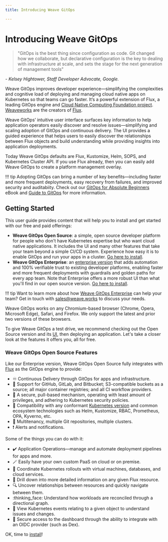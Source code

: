 ```yaml
---
title: Introducing Weave GitOps

---
```


# Introducing Weave GitOps

> "GitOps is the best thing since configuration as code. Git changed how we collaborate, but declarative configuration is the key to dealing with infrastructure at scale, and sets the stage for the next generation of management tools"

<cite>- Kelsey Hightower, Staff Developer Advocate, Google.</cite>

Weave GitOps improves developer experience—simplifying the complexities and cognitive load of deploying and managing cloud native apps on Kubernetes so that teams can go faster. It’s a powerful extension of Flux, a leading GitOps engine and [Cloud Native Computing Foundation project](https://www.cncf.io/projects/). [Weaveworks](https://weave.works) are the creators of [Flux][flux].

Weave GitOps’ intuitive user interface surfaces key information to help application operators easily discover and resolve issues—simplifying and scaling adoption of GitOps and continuous delivery. The UI provides a guided experience that helps users to easily discover the relationships between Flux objects and build understanding while providing insights into application deployments.

Today Weave GitOps defaults are Flux, Kustomize, Helm, SOPS, and Kubernetes Cluster API. If you use Flux already, then you can easily add Weave GitOps to create a platform management overlay.

!!! tip
    Adopting GitOps can bring a number of key benefits—including faster and more frequent deployments, easy recovery from failures, and improved security and auditabiity. Check out our [GitOps for Absolute Beginners](https://go.weave.works/WebContent-EB-GitOps-for-Beginners.html) eBook and [Guide to GitOps](https://www.weave.works/technologies/gitops/) for more information.

## Getting Started

This user guide provides content that will help you to install and get started with our free and paid offerings:
- **Weave GitOps Open Source**: a simple, open source developer platform for people who don't have Kubernetes expertise but who want cloud native applications. It includes the UI and many other features that take your team beyond a simple CI/CD system. Experience how easy it is to enable GitOps and run your apps in a cluster. [Go here to install](./open-source/install-oss.md).
- **Weave GitOps Enterprise**: an [enterprise version](./enterprise/index.md) that adds automation and 100% verifiable trust to existing developer platforms, enabling faster and more frequent deployments with guardrails and golden paths for every app team. Note that Enterprise offers a more robust UI than what you'll find in our open source version. [Go here to install](./enterprise/install-enterprise.md).

!!! tip
    Want to learn more about how [Weave GitOps Enterprise](./enterprise/index.md) can help your team?
    Get in touch with sales@weave.works to discuss your needs.

Weave GitOps works on any Chromium-based browser (Chrome, Opera, Microsoft Edge), Safari, and Firefox. We only support the latest and prior two versions of these browsers.

To give Weave GitOps a test drive, we recommend checking out the Open Source version and its [UI](./open-source/ui-oss.md), then deploying an application. Let's take a closer look at the features it offers you, all for free.

### Weave GitOps Open Source Features

Like our Enterprise version, Weave GitOps Open Source fully integrates with [Flux](https://fluxcd.io/docs/) as the GitOps engine to provide:

- :infinity: Continuous Delivery through GitOps for apps and infrastructure.
- :jigsaw: Support for GitHub, GitLab, and Bitbucket; S3-compatible buckets as a source; all major container registries; and all CI workflow providers.
- :key: A secure, pull-based mechanism, operating with least amount of privileges, and adhering to Kubernetes security policies.
- :electric_plug: Compatibility with any conformant [Kubernetes version](https://fluxcd.io/docs/installation/#prerequisites) and common ecosystem technologies such as Helm, Kustomize, RBAC, Prometheus, OPA, Kyverno, etc.
- :office: Multitenancy, multiple Git repositories, multiple clusters.
- :exclamation: Alerts and notifications.

Some of the things you can do with it:

- :heavy_check_mark: Application Operations—manage and automate deployment pipelines for apps and more.
- :magic_wand: Easily have your own custom PaaS on cloud or on premise.
- :link: Coordinate Kubernetes rollouts with virtual machines, databases, and cloud services.
- :construction: Drill down into more detailed information on any given Flux resource.
- :mag: Uncover relationships between resources and quickly navigate between them.
- :thinking_face: Understand how workloads are reconciled through a directional graph.
- :goggles: View Kubernetes events relating to a given object to understand issues and changes.
- :no_pedestrians: Secure access to the dashboard through the ability to integrate with an OIDC provider (such as Dex).

OK, time to [install](./open-source/install-oss.md)!

[flux]: https://fluxcd.io
